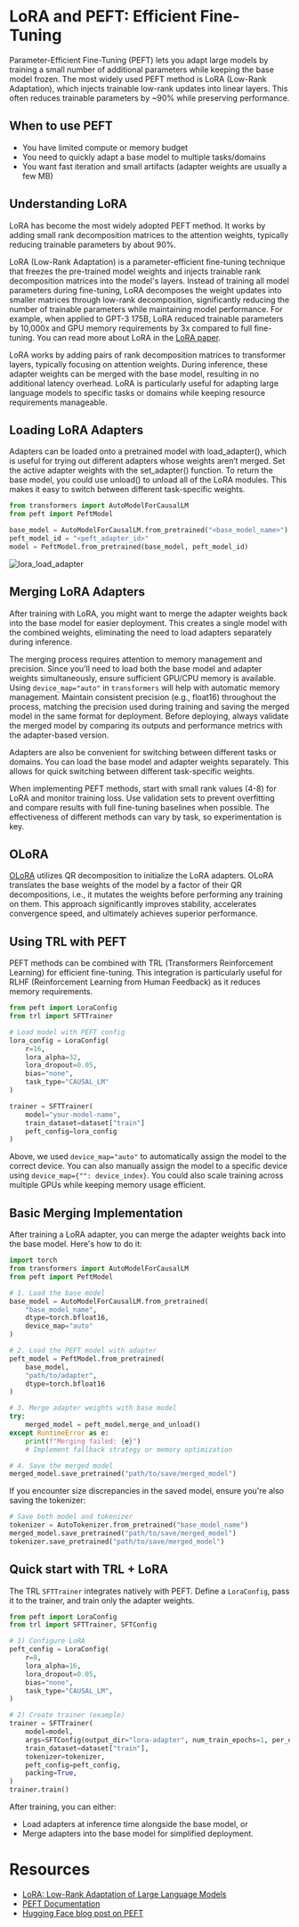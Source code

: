 # LoRA and PEFT: Efficient Fine-Tuning

Parameter-Efficient Fine-Tuning (PEFT) lets you adapt large models by training a small number of additional parameters while keeping the base model frozen. The most widely used PEFT method is LoRA (Low-Rank Adaptation), which injects trainable low-rank updates into linear layers. This often reduces trainable parameters by ~90% while preserving performance.

## When to use PEFT

- You have limited compute or memory budget
- You need to quickly adapt a base model to multiple tasks/domains
- You want fast iteration and small artifacts (adapter weights are usually a few MB)

## Understanding LoRA

LoRA has become the most widely adopted PEFT method. It works by adding small rank decomposition matrices to the attention weights, typically reducing trainable parameters by about 90%. 

LoRA (Low-Rank Adaptation) is a parameter-efficient fine-tuning technique that freezes the pre-trained model weights and injects trainable rank decomposition matrices into the model's layers. Instead of training all model parameters during fine-tuning, LoRA decomposes the weight updates into smaller matrices through low-rank decomposition, significantly reducing the number of trainable parameters while maintaining model performance. For example, when applied to GPT-3 175B, LoRA reduced trainable parameters by 10,000x and GPU memory requirements by 3x compared to full fine-tuning. You can read more about LoRA in the [LoRA paper](https://arxiv.org/pdf/2106.09685).

LoRA works by adding pairs of rank decomposition matrices to transformer layers, typically focusing on attention weights. During inference, these adapter weights can be merged with the base model, resulting in no additional latency overhead. LoRA is particularly useful for adapting large language models to specific tasks or domains while keeping resource requirements manageable.

## Loading LoRA Adapters

Adapters can be loaded onto a pretrained model with load_adapter(), which is useful for trying out different adapters whose weights aren’t merged. Set the active adapter weights with the set_adapter() function. To return the base model, you could use unload() to unload all of the LoRA modules. This makes it easy to switch between different task-specific weights.

```python
from transformers import AutoModelForCausalLM
from peft import PeftModel

base_model = AutoModelForCausalLM.from_pretrained("<base_model_name>")
peft_model_id = "<peft_adapter_id>"
model = PeftModel.from_pretrained(base_model, peft_model_id)
```

![lora_load_adapter](./images/lora_adapter.png)

## Merging LoRA Adapters

After training with LoRA, you might want to merge the adapter weights back into the base model for easier deployment. This creates a single model with the combined weights, eliminating the need to load adapters separately during inference.

The merging process requires attention to memory management and precision. Since you'll need to load both the base model and adapter weights simultaneously, ensure sufficient GPU/CPU memory is available. Using `device_map="auto"` in `transformers` will help with automatic memory management. Maintain consistent precision (e.g., float16) throughout the process, matching the precision used during training and saving the merged model in the same format for deployment. Before deploying, always validate the merged model by comparing its outputs and performance metrics with the adapter-based version.

Adapters are also be convenient for switching between different tasks or domains. You can load the base model and adapter weights separately. This allows for quick switching between different task-specific weights. 

<Tip>

When implementing PEFT methods, start with small rank values (4-8) for LoRA and monitor training loss. Use validation sets to prevent overfitting and compare results with full fine-tuning baselines when possible. The effectiveness of different methods can vary by task, so experimentation is key.

</Tip>

## OLoRA

[OLoRA](https://arxiv.org/abs/2406.01775) utilizes QR decomposition to initialize the LoRA adapters. OLoRA translates the base weights of the model by a factor of their QR decompositions, i.e., it mutates the weights before performing any training on them. This approach significantly improves stability, accelerates convergence speed, and ultimately achieves superior performance.

## Using TRL with PEFT

PEFT methods can be combined with TRL (Transformers Reinforcement Learning) for efficient fine-tuning. This integration is particularly useful for RLHF (Reinforcement Learning from Human Feedback) as it reduces memory requirements.

```python
from peft import LoraConfig
from trl import SFTTrainer

# Load model with PEFT config
lora_config = LoraConfig(
    r=16,
    lora_alpha=32,
    lora_dropout=0.05,
    bias="none",
    task_type="CAUSAL_LM"
)

trainer = SFTTrainer(
    model="your-model-name",
    train_dataset=dataset["train"]
    peft_config=lora_config
)
```

Above, we used `device_map="auto"` to automatically assign the model to the correct device. You can also manually assign the model to a specific device using `device_map={"": device_index}`. You could also scale training across multiple GPUs while keeping memory usage efficient.

## Basic Merging Implementation

After training a LoRA adapter, you can merge the adapter weights back into the base model. Here's how to do it:

```python
import torch
from transformers import AutoModelForCausalLM
from peft import PeftModel

# 1. Load the base model
base_model = AutoModelForCausalLM.from_pretrained(
    "base_model_name",
    dtype=torch.bfloat16,
    device_map="auto"
)

# 2. Load the PEFT model with adapter
peft_model = PeftModel.from_pretrained(
    base_model,
    "path/to/adapter",
    dtype=torch.bfloat16
)

# 3. Merge adapter weights with base model
try:
    merged_model = peft_model.merge_and_unload()
except RuntimeError as e:
    print(f"Merging failed: {e}")
    # Implement fallback strategy or memory optimization

# 4. Save the merged model
merged_model.save_pretrained("path/to/save/merged_model")
```

If you encounter size discrepancies in the saved model, ensure you're also saving the tokenizer:

```python
# Save both model and tokenizer
tokenizer = AutoTokenizer.from_pretrained("base_model_name")
merged_model.save_pretrained("path/to/save/merged_model")
tokenizer.save_pretrained("path/to/save/merged_model")
```

## Quick start with TRL + LoRA

The TRL `SFTTrainer` integrates natively with PEFT. Define a `LoraConfig`, pass it to the trainer, and train only the adapter weights.

```python
from peft import LoraConfig
from trl import SFTTrainer, SFTConfig

# 1) Configure LoRA
peft_config = LoraConfig(
    r=8,
    lora_alpha=16,
    lora_dropout=0.05,
    bias="none",
    task_type="CAUSAL_LM",
)

# 2) Create trainer (example)
trainer = SFTTrainer(
    model=model,
    args=SFTConfig(output_dir="lora-adapter", num_train_epochs=1, per_device_train_batch_size=2),
    train_dataset=dataset["train"],
    tokenizer=tokenizer,
    peft_config=peft_config,
    packing=True,
)
trainer.train()
```

After training, you can either:

- Load adapters at inference time alongside the base model, or
- Merge adapters into the base model for simplified deployment.

# Resources

- [LoRA: Low-Rank Adaptation of Large Language Models](https://huggingface.co/papers/2106.09685)
- [PEFT Documentation](https://huggingface.co/docs/peft)
- [Hugging Face blog post on PEFT](https://huggingface.co/blog/peft)


